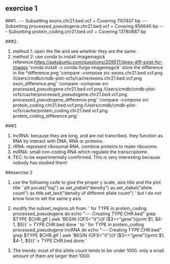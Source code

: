 #

## exercise 1
###1. 
	--- Subsetting exons.chr21.bed.vcf
	    + Covering 1107407 bp
	--- Subsetting processed_pseudogene.chr21.bed.vcf
	    + Covering 956640 bp
	--- Subsetting protein_coding.chr21.bed.vcf
	    + Covering 13780687 bp

###2. 
1. method 1: open the file and see whether they are the same.
2. method 2: use conda to install imagemagick
	reference:https://askubuntu.com/questions/209517/does-diff-exist-for-images
	'conda install -c conda-forge imagemagick'
	store the difference in the *difference.png
	'compare -compose src exons.chr21.bed.vcf.png /Users/cmdb/cmdb-plot-vcfs/cache/exons.chr21.bed.vcf.png	 exon_difference.png'
	'compare -compose src processed_pseudogene.chr21.bed.vcf.png /Users/cmdb/cmdb-plot-vcfs/cache/processed_pseudogene.chr21.bed.vcf.png	 processed_pseudogene_difference.png'
	'compare -compose src protein_coding.chr21.bed.vcf.png /Users/cmdb/cmdb-plot-vcfs/cache/protein_coding.chr21.bed.vcf.png	 protein_coding_difference.png'

###3
1. lncRNA: because they are long, and are not trancribed. they function as RNA by interact with DNA, RNA or proteins.
2. rRNA: represent ribosomal RNA. combine proteins to make ribosome.
3. miRNA: small non-coding RNA which regulate the transcriptome.
4. TEC: to be experimentally comfirmed. This is very interesting because nobody has studied them!  

##exercise 2
1. use the following code to give the proper y scale, axis title and the plot title
	'
	plt.yscale("log")
	ax.set_ylabel("density")
	ax.set_xlabel("allele count")
	ax.title.set_text("density of different allele count")
	'
	but I do not know how to set the same y axis

2. modify the subset_regions.sh
	from:
	'
	for TYPE in protein_coding processed_pseudogene
	do
	    echo "--- Creating $TYPE.$CHR.bed"
	    grep $TYPE $CHR.gtf | awk 'BEGIN {OFS="\t"}{if ($3=="gene"){print $1, $4-1, $5}}' > $TYPE.$CHR.bed
	done
	'
	to
	'
	for TYPE in protein_coding processed_pseudogene lncRNA
	do
	    echo "--- Creating $TYPE.$CHR.bed"
	    grep $TYPE $CHR.gtf | awk 'BEGIN {OFS="\t"}{if ($3=="gene"){print $1, $4-1, $5}}' > $TYPE.$CHR.bed
	done
	'
3. The trends: most of the allele count tends to be under 1000. only a small amount of them are larger then 1000.